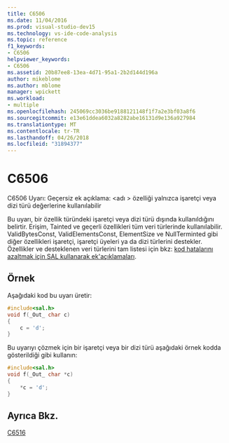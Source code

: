 ```yaml
---
title: C6506
ms.date: 11/04/2016
ms.prod: visual-studio-dev15
ms.technology: vs-ide-code-analysis
ms.topic: reference
f1_keywords:
- C6506
helpviewer_keywords:
- C6506
ms.assetid: 20b87ee8-13ea-4d71-95a1-2b2d144d196a
author: mikeblome
ms.author: mblome
manager: wpickett
ms.workload:
- multiple
ms.openlocfilehash: 245069cc3036be9188121148f1f7a2e3bf03a8f6
ms.sourcegitcommit: e13e61ddea6032a8282abe16131d9e136a927984
ms.translationtype: MT
ms.contentlocale: tr-TR
ms.lasthandoff: 04/26/2018
ms.locfileid: "31894377"
---
```

# <a name="c6506"></a>C6506
C6506 Uyarı: Geçersiz ek açıklama: \<adı > özelliği yalnızca işaretçi veya dizi türü değerlerine kullanılabilir

 Bu uyarı, bir özellik türündeki işaretçi veya dizi türü dışında kullanıldığını belirtir. Erişim, Tainted ve geçerli özellikleri tüm veri türlerinde kullanılabilir. ValidBytesConst, ValidElementsConst, ElementSize ve NullTerminted gibi diğer özellikleri işaretçi, işaretçi üyeleri ya da dizi türlerini destekler. Özellikler ve desteklenen veri türlerini tam listesi için bkz: [kod hatalarını azaltmak için SAL kullanarak ek'açıklamaları](using-sal-annotations-to-reduce-c-cpp-code-defects.md).

## <a name="example"></a>Örnek
 Aşağıdaki kod bu uyarı üretir:

```cpp
#include<sal.h>
void f(_Out_ char c)
{
    c = 'd';
}
```

 Bu uyarıyı çözmek için bir işaretçi veya bir dizi türü aşağıdaki örnek kodda gösterildiği gibi kullanın:

```cpp
#include<sal.h>
void f(_Out_ char *c)
{
    *c = 'd';
}
```

## <a name="see-also"></a>Ayrıca Bkz.
 [C6516](../code-quality/c6516.md)